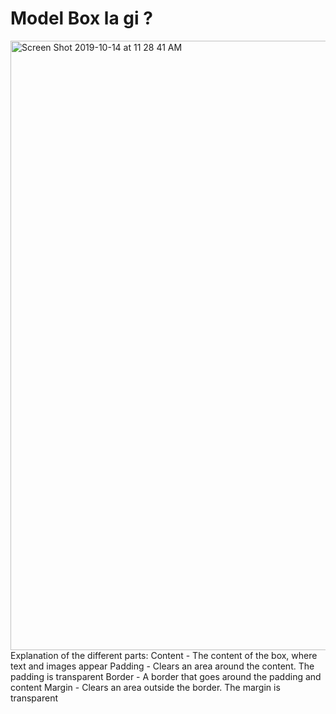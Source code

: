 # Model Box la gi ?
<img width="975" alt="Screen Shot 2019-10-14 at 11 28 41 AM" src="https://user-images.githubusercontent.com/37821007/66729576-823b8080-ee76-11e9-84a6-45bcb65e2d65.png">
Explanation of the different parts:
Content - The content of the box, where text and images appear
Padding - Clears an area around the content. The padding is transparent
Border - A border that goes around the padding and content
Margin - Clears an area outside the border. The margin is transparent


